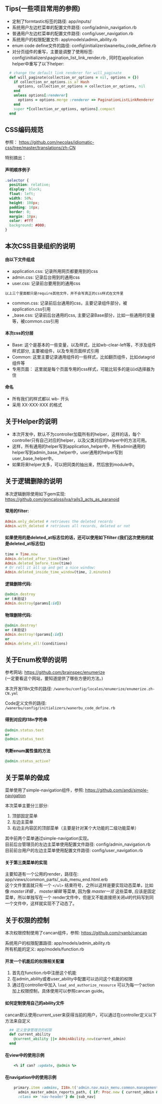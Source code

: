 ## Tips(一些项目常用的参照)

* 定制了formtastic标签的路径:  app/inputs/  
* 系统用户左边栏菜单的配置文件路径:  config/admin_navigation.rb
* 普通用户左边栏菜单的配置文件路径:  config/user_navigation.rb
* 系统用户的权限配置文件:  app\models\admin_ability.rb
* enum code define文件的路径:  config\initializers\wanerbu_code_define.rb
* 对分页组件的重写，主要是调整了使用标签:  config\initializers\pagination_list_link_render.rb , 同时在application helper中重写了以下helper:
```ruby
  # change the default link renderer for will_paginate
  def will_paginate(collection_or_options = nil, options = {})
    if collection_or_options.is_a? Hash
      options, collection_or_options = collection_or_options, nil
    end
    unless options[:renderer]
      options = options.merge :renderer => PaginationListLinkRenderer
    end
    super *[collection_or_options, options].compact
  end
```


## CSS编码规范

参照： https://github.com/necolas/idiomatic-css/tree/master/translations/zh-CN

特别摘出：

#### 声明顺序例子

```css
.selector {
  position: relative;
  display: block;
  float: left;
  width: 50%;
  height: 100px;
  padding: 10px;
  border: 0;
  margin: 10px;
  color: #fff
  background: #000;
}
```

## 本次CSS目录组织的说明

#### 由以下文件组成  
  * application.css: 记录所用网页都要用到的css
  * admin.css: 记录后台用到的通用css
  * user.css: 记录前台要用到的通用css  
  
  `以上三个里面都只是require其他文件，并不会写真正的css样式在文件里`

  * common.css: 记录前后台通用的css，主要记录组件部分，被application.css引用
  * _base.css: 记录前后台通用的css, 主要记录Base部分，比如一些通用的变量等，被common.css引用

#### 本次css的分层  
  
  * Base: 这个是基本的一些变量，以及样式，比如wb-clear-left等，不涉及组件样式部分, 主要被组件，以及专用页面样式引用
  * Common: 这里主要记录通用组件的一些样式，比如翻页组件，比如datagrid组件等
  * 专用页面： 这里就是每个页面专用的css样式，可能比较多的是以id选择器为住

#### 命名
  
  * 所有我们的样式都以  wb- 开头
  * 采用 XX-XXX-XXX 的格式


## 关于Helper的说明

* 本次开发中，默认不为controller加载所有的helper，这样的话，每个controller只有自己对应的helper，以及父类对应的helper中的方法可用。  
* 这样，所有通用的helper写到application_helper中，所有admin通用的helper写到admin_base_helper中，user通用的helper写到user_base_helper中。  
* 如果将来helper太多，可以把同类的抽出来，然后放到module中。

## 关于逻辑删除的说明

本次逻辑删除使用如下gem实现:
https://github.com/goncalossilva/rails3_acts_as_paranoid  

#### 常用的filter:  

```ruby
Admin.only_deleted # retrieves the deleted records
Admin.with_deleted # retrieves all records, deleted or not
```
#### 如果使用的是deleted_at标志位的话，还可以使用如下filter:(我们这次使用的就是deleted_at标志位)  
```ruby
time = Time.now
Admin.deleted_after_time(time)
Admin.deleted_before_time(time)
# Or roll it all up and get a nice window:
Admin.deleted_inside_time_window(time, 2.minutes)
```
#### 逻辑删除代码:  
```ruby
@admin.destroy
or (未验证)
Admin.destroy(params[:id])
```
#### 物理删除代码:  
```ruby
@admin.destroy!
or (未验证)
Admin.destroy!(params[:id])
or
Admin.delete_all!(conditions)
```
## 关于Enum枚举的说明

参考网站:  https://github.com/brainspec/enumerize  
(一定要看这个网站，要知道提供了哪些方便的方法。)  

本次开发I18n文件的路径:  `/wanerbu/config/locales/enumerize/enumerize.zh-CN.yml`  

Code定义文件的路径:  `/wanerbu/config/initializers/wanerbu_code_define.rb`  

#### 得到对应的I18n字符串  
```ruby
@admin.status.text
or
@admin.status_text
```
#### 判断enum属性值的方法
```ruby
@admin.status_active?
```

## 关于菜单的做成

菜单使用了simple-navigation组件，参照:  https://github.com/andi/simple-navigation  

本次菜单主要分三部分:

1. 顶部固定菜单
2. 左边主菜单
3. 右边主内容区的顶部菜单（主要是针对某个大功能的二级功能菜单）  

其中前两个菜单通过simple-navigation实现。  
目前后台管理员的左边主菜单使用配置文件路径:  config/admin_navigation.rb  
目前前台用户的左边主菜单使用配置文件路径:  config/user_navigation.rb  

#### 关于第三类菜单的实现

主要知道有一个公用的render，路径在: app/views/common_parts/_sub_menu_end.html.erb  
这个文件里面就只有一个 `</ul>` 结束符号，之所以这样是要实现动态菜单，比如像 _*master详细*_ ，
_*master编辑*_ 等菜单, 因为像 _*master一览*_ 这些菜单, 应该是固定菜单，所以单独写在一个
render文件中，但是又不能直接把关闭ul的代码写到同一个文件中，这样就实现不了动态了。

## 关于权限的控制

本次权限控制使用了cancan组件，参照:  https://github.com/ryanb/cancan

系统用户的权限配置路径:  app/models/admin_ability.rb  
所有机能的定义: app/models/function.rb  

#### 开发一个机能后的权限相关配置

1. 首先在function.rb中注册这个机能
2. 在admin_ability或者user_ability中配置可以访问这个机能的权限
3. 通过在controller中加入  `load_and_authorize_resource`  可以为每一个action加上权限控制，具体使用可以参照cancan guide。

#### 如何定制使用自己的ability文件

cancan默认使用current_user来获得当前的用户，可以通过在controller定义以下方法来自定义

```ruby
  ## 定义登录管理员的权限
  def current_ability
    @current_ability ||= AdminAbility.new(current_admin)
  end
```
#### 在view中的使用示例

```ruby
    <% if can? :update, @admin %>
```
#### 在navigation中的使用示例

```ruby
    primary.item :admins, I18n.t('admin.nav.main_menu.common.management', model: Admin.model_name.human),
      admin_master_admin_reports_path, { if: Proc.new { current_admin && current_admin.ability?(:manage_admin) },
      :class => 'nav-header'} do |sub_nav|
```



